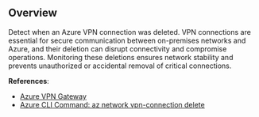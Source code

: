 ## Overview

Detect when an Azure VPN connection was deleted. VPN connections are essential for secure communication between on-premises networks and Azure, and their deletion can disrupt connectivity and compromise operations. Monitoring these deletions ensures network stability and prevents unauthorized or accidental removal of critical connections.

**References**:
- [Azure VPN Gateway](https://learn.microsoft.com/en-us/azure/vpn-gateway/vpn-gateway-about-vpngateways)
- [Azure CLI Command: az network vpn-connection delete](https://learn.microsoft.com/en-us/cli/azure/network/vpn-connection?view=azure-cli-latest#az-network-vpn-connection-delete)

